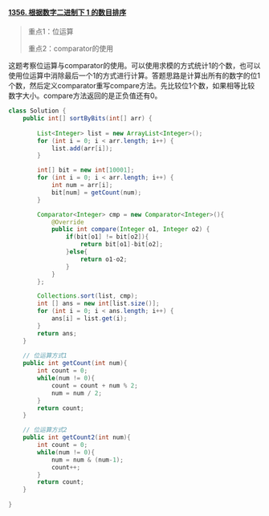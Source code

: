 #### [1356. 根据数字二进制下 1 的数目排序](https://leetcode-cn.com/problems/sort-integers-by-the-number-of-1-bits/)

> 重点1：位运算
>
> 重点2：comparator的使用

这题考察位运算与comparator的使用。可以使用求模的方式统计1的个数，也可以使用位运算中消除最后一个1的方式进行计算。答题思路是计算出所有的数字的位1个数，然后定义comparator重写compare方法。先比较位1个数，如果相等比较数字大小。compare方法返回的是正负值还有0。

```java
class Solution {
    public int[] sortByBits(int[] arr) {
        
        List<Integer> list = new ArrayList<Integer>();
        for (int i = 0; i < arr.length; i++) {
            list.add(arr[i]);
        }

        int[] bit = new int[10001];
        for (int i = 0; i < arr.length; i++) {
            int num = arr[i];
            bit[num] = getCount(num);
        }

        Comparator<Integer> cmp = new Comparator<Integer>(){
            @Override
            public int compare(Integer o1, Integer o2) {
                if(bit[o1] != bit[o2]){
                    return bit[o1]-bit[o2];
                }else{
                    return o1-o2;
                }
            }
        };

        Collections.sort(list, cmp);
        int [] ans = new int[list.size()];
        for (int i = 0; i < ans.length; i++) {
            ans[i] = list.get(i);
        }
        return ans;
    }
    
	// 位运算方式1
    public int getCount(int num){
        int count = 0;
        while(num != 0){
            count = count + num % 2;
            num = num / 2;
        }
        return count;
    }

    // 位运算方式2
    public int getCount2(int num){
        int count = 0;
        while(num != 0){
            num = num & (num-1);
            count++;
        }
        return count;
    }
    
}
```



